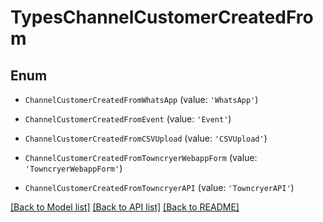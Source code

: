 # TypesChannelCustomerCreatedFrom


## Enum

* `ChannelCustomerCreatedFromWhatsApp` (value: `'WhatsApp'`)

* `ChannelCustomerCreatedFromEvent` (value: `'Event'`)

* `ChannelCustomerCreatedFromCSVUpload` (value: `'CSVUpload'`)

* `ChannelCustomerCreatedFromTowncryerWebappForm` (value: `'TowncryerWebappForm'`)

* `ChannelCustomerCreatedFromTowncryerAPI` (value: `'TowncryerAPI'`)

[[Back to Model list]](../README.md#documentation-for-models) [[Back to API list]](../README.md#documentation-for-api-endpoints) [[Back to README]](../README.md)
